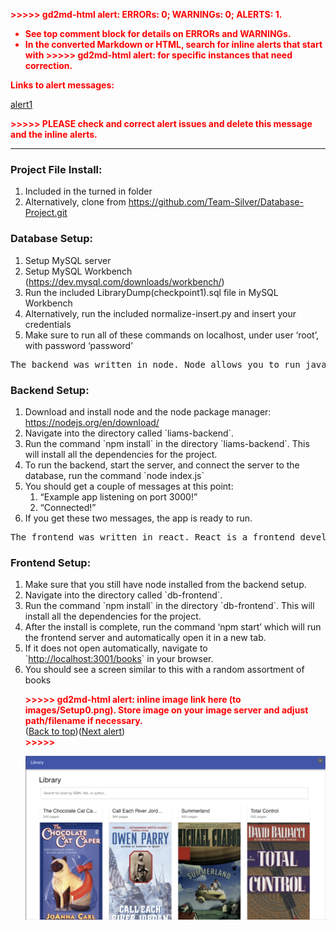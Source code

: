 <!----- Conversion time: 0.792 seconds.


Using this HTML file:

1. Cut and paste this output into your source file.
2. See the notes and action items below regarding this conversion run.
3. Check the rendered output (headings, lists, code blocks, tables) for proper
   formatting and use a linkchecker before you publish this page.

Conversion notes:

* Docs to Markdown version 1.0β17
* Thu Nov 21 2019 08:57:57 GMT-0800 (PST)
* Source doc: https://docs.google.com/open?id=1fDWfemvHYExGDWp06AQ2fj4F9c1WQii9w6piAEAhD28
* This document has images: check for >>>>>  gd2md-html alert:  inline image link in generated source and store images to your server.
----->


<p style="color: red; font-weight: bold">>>>>>  gd2md-html alert:  ERRORs: 0; WARNINGs: 0; ALERTS: 1.</p>
<ul style="color: red; font-weight: bold"><li>See top comment block for details on ERRORs and WARNINGs. <li>In the converted Markdown or HTML, search for inline alerts that start with >>>>>  gd2md-html alert:  for specific instances that need correction.</ul>

<p style="color: red; font-weight: bold">Links to alert messages:</p><a href="#gdcalert1">alert1</a>

<p style="color: red; font-weight: bold">>>>>> PLEASE check and correct alert issues and delete this message and the inline alerts.<hr></p>


<h3>Project File Install:</h3>


<ol>

<li>Included in the turned in folder

<li>Alternatively, clone from <a href="https://github.com/Team-Silver/Database-Project.git">https://github.com/Team-Silver/Database-Project.git</a>
</li>
</ol>
<h3>Database Setup:</h3>


<ol>

<li>Setup MySQL server

<li>Setup MySQL Workbench (<a href="https://dev.mysql.com/downloads/workbench/">https://dev.mysql.com/downloads/workbench/</a>)

<li>Run the included LibraryDump(checkpoint1).sql file in MySQL Workbench

<li>Alternatively, run the included normalize-insert.py and insert your credentials

<li>Make sure to run all of these commands on localhost, under user ‘root’, with password ‘password’
</li>
</ol>



<pre class="prettyprint">The backend was written in node. Node allows you to run javascript on the server side. It uses a package called mysql to connect to the local mysql database and make queries. It uses a package called express for routing. It also uses a few other packages to allow for cross-origin resource sharing and date formatting.</pre>


<h3>Backend Setup:</h3>


<ol>

<li>Download and install node and the node package manager: <a href="https://nodejs.org/en/download/">https://nodejs.org/en/download/</a>

<li>Navigate into the directory called `liams-backend`.

<li>Run the command `npm install` in the directory `liams-backend`.  This will install all the dependencies for the project.

<li>To run the backend, start the server, and connect the server to the database, run the command `node index.js`

<li>You should get a couple of messages at this point: 
<ol>
 
<li>“Example app listening on port 3000!”
 
<li>“Connected!”
</li> 
</ol>

<li>If you get these two messages, the app is ready to run.
</li>
</ol>
<p>

</p>



<pre class="prettyprint">The frontend was written in react. React is a frontend development framework for building user interfaces. It gets data from the backend through REST API calls. It also uses a styling library called material UI that allows has prebuilt UI components, much like bootstrap. It uses a few other packages for routing, date formatting, alerts, and state management.</pre>


<h3>Frontend Setup:</h3>


<ol>

<li>Make sure that you still have node installed from the backend setup.

<li>Navigate into the directory called `db-frontend`.

<li>Run the command `npm install` in the directory `db-frontend`. This will install all the dependencies for the project.

<li>After the install is complete, run the command ‘npm start’ which will run the frontend server and automatically open it in a new tab.

<li>If it does not open automatically, navigate to `<a href="http://localhost:3001">http://localhost:3001/books</a>` in your browser.

<li>You should see a screen similar to this with a random assortment of books
<p>

    

<p id="gdcalert1" ><span style="color: red; font-weight: bold">>>>>>  gd2md-html alert: inline image link here (to images/Setup0.png). Store image on your image server and adjust path/filename if necessary. </span><br>(<a href="#">Back to top</a>)(<a href="#gdcalert2">Next alert</a>)<br><span style="color: red; font-weight: bold">>>>>> </span></p>


<img src="images/Setup0.png" width="" alt="alt_text" title="image_tooltip">

</p>
</li>
</ol>
